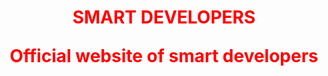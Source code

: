 <h1 style="color: red; text-align:center; ">SMART DEVELOPERS</h>
<p>Official website of smart developers</p>
